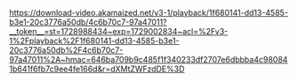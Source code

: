 https://download-video.akamaized.net/v3-1/playback/1f680141-dd13-4585-b3e1-20c3776a50db/4c6b70c7-97a47011?__token__=st=1728988434~exp=1729002834~acl=%2Fv3-1%2Fplayback%2F1f680141-dd13-4585-b3e1-20c3776a50db%2F4c6b70c7-97a47011%2A~hmac=646ba709b9c485f1f340233df2707e6dbbba4c980841b641f6fb7c9ee4fe166d&r=dXMtZWFzdDE%3D